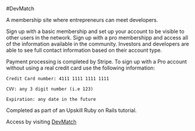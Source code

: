 #DevMatch

A membership site where entrepreneurs can meet developers.

Sign up with a basic membership and set up your account to be visible to other users in the network.
Sign up with a pro membershipp and access all of the information available in the community.
Investors and developers are able to see full contact information based on their account type.

Payment processing is completed by Stripe.
To sign up with a Pro account without using a real credit card use the following information:

    Credit Card number: 4111 1111 1111 1111
  
    CVV: any 3 digit number (i.e 123)
  
    Expiration: any date in the future
  

Completed as part of an Upskill Ruby on Rails tutorial.

Access by visiting [DevMatch](https://devmatch-aziz.herokuapp.com/)
